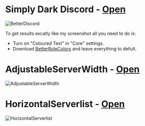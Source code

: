 # Simply Dark Discord - [Open](https://gibbu.github.io/BetterDiscord-Themes/SimplyDarkDiscord/)
![BetterDiscord](https://i.imgur.com/ecyCfGc.jpg)

To get results excatly like my screenshot all you need to do is:
- Turn on "Coloured Text" in "Core" settings.
- Download [BetterRoleColors](https://github.com/rauenzi/BetterDiscordAddons/tree/master/Plugins/BetterRoleColors) and leave everything to defult.

#

# AdjustableServerWidth - [Open](https://gibbu.github.io/BetterDiscord-Themes/AdjustableServerWidth/index.html)
![AdjustableServerWidth](https://i.imgur.com/2KuvHaV.jpg)

#

# HorizontalServerlist - [Open](https://gibbu.github.io/BetterDiscord-Themes/HorizontalServerlist/index.html)
![HorizontalServerlist](https://gibbu.github.io/BetterDiscord-Themes/HorizontalServerlist/img/preview1.jpg)
